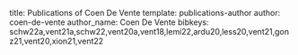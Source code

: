 title: Publications of Coen De Vente
template: publications-author
author: coen-de-vente
author_name: Coen De Vente
bibkeys: schw22a,vent21a,schw22,vent20a,vent18,lemi22,ardu20,less20,vent21,gonz21,vent20,xion21,vent22